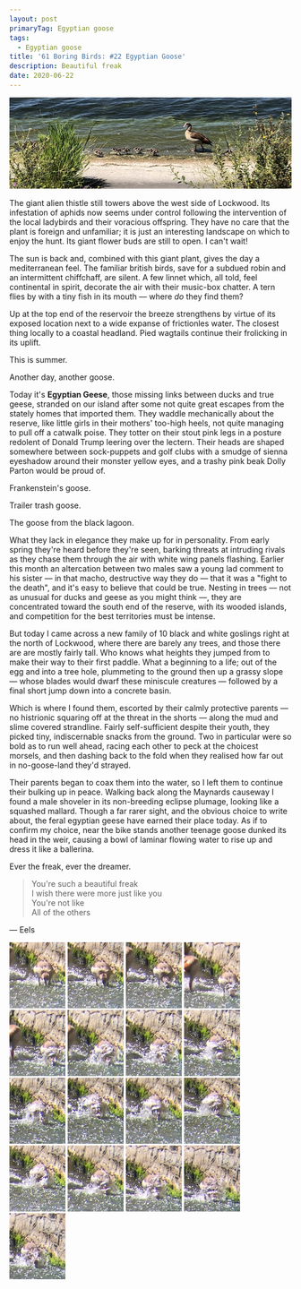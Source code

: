 ```yaml
---
layout: post
primaryTag: Egyptian goose
tags:
  - Egyptian goose
title: '61 Boring Birds: #22 Egyptian Goose'
description: Beautiful freak
date: 2020-06-22
---
```

![egyptian goose with goslings](/assets/img/egyptian-goose.jpg)

The giant alien thistle still towers above the west side of Lockwood. Its infestation of aphids now seems under control following the intervention of the local ladybirds and their voracious offspring. They have no care that the plant is foreign and unfamiliar; it is just an interesting landscape on which to enjoy the hunt. Its giant flower buds are still to open. I can't wait!

The sun is back and, combined with this giant plant, gives the day a mediterranean feel. The familiar british birds, save for a subdued robin and an intermittent chiffchaff, are silent. A few linnet which, all told, feel continental in spirit, decorate the air with their music-box chatter. A tern flies by with a tiny fish in its mouth &mdash; where _do_ they find them?

Up at the top end of the reservoir the breeze strengthens by virtue of its exposed location next to a wide expanse of frictionles water. The closest thing locally to a coastal headland. Pied wagtails continue their frolicking in its uplift.

This is summer.

Another day, another goose.

Today it's **Egyptian Geese**, those missing links between ducks and true geese, stranded on our island after some not quite great escapes from the stately homes that imported them. They waddle mechanically about the reserve, like little girls in their mothers' too-high heels, not quite managing to pull off a catwalk poise. They totter on their stout pink legs in a posture redolent of Donald Trump leering over the lectern. Their heads are shaped somewhere between sock-puppets and golf clubs  with a smudge of sienna eyeshadow around their monster yellow eyes, and a trashy pink beak Dolly Parton would be proud of.

Frankenstein's goose.

Trailer trash goose.

The goose from the black lagoon.

What they lack in elegance they make up for in personality. From early spring they're heard before they're seen, barking threats at intruding rivals as they chase them through the air with white wing panels flashing. Earlier this month an altercation between two males saw a young lad comment to his sister &mdash; in that macho, destructive way they do &mdash; that it was a "fight to the death", and it's easy to believe that could be true. Nesting in trees &mdash; not as unusual for ducks and geese as you might think &mdash;, they are concentrated toward the south end of the reserve, with its wooded islands, and competition for the best territories must be intense.

But today I came across a new family of 10 black and white goslings right at the north of Lockwood, where there are barely any trees, and those there are are mostly fairly tall. Who knows what heights they jumped from to make their way to their first paddle. What a beginning to a life; out of the egg and into a tree hole, plummeting to the ground then up a grassy slope &mdash; whose blades would dwarf these miniscule creatures &mdash; followed by a final short jump down into a concrete basin.

Which is where I found them, escorted by their calmly protective parents &mdash; no histrionic squaring off at the threat in the shorts &mdash; along the mud and slime covered strandline. Fairly self-sufficient despite their youth, they picked tiny, indiscernable snacks from the ground. Two in particular were so bold as to run well ahead, racing each other to peck at the choicest morsels, and then dashing back to the fold when they realised how far out in no-goose-land they'd strayed.

Their parents began to coax them into the water, so I left them to continue their bulking up in peace. Walking back along the Maynards causeway I found a male shoveler in its non-breeding eclipse plumage, looking like a squashed mallard. Though a far rarer sight, and the obvious choice to write about, the feral egyptian geese have earned their place today. As if to confirm my choice, near the bike stands another teenage goose dunked its head in the weir, causing a bowl of laminar flowing water to rise up and dress it like a ballerina. 

Ever the freak, ever the dreamer.

> You're such a beautiful freak  
  I wish there were more just like you  
  You're not like  
  All of the others  

&mdash; Eels

![](/assets/img/egyptian-goose-dunk/page-16.jpg)
![](/assets/img/egyptian-goose-dunk/page-15.jpg)
![](/assets/img/egyptian-goose-dunk/page-14.jpg)
![](/assets/img/egyptian-goose-dunk/page-13.jpg)
![](/assets/img/egyptian-goose-dunk/page-12.jpg)
![](/assets/img/egyptian-goose-dunk/page-11.jpg)
![](/assets/img/egyptian-goose-dunk/page-10.jpg)
![](/assets/img/egyptian-goose-dunk/page-9.jpg)
![](/assets/img/egyptian-goose-dunk/page-8.jpg)
![](/assets/img/egyptian-goose-dunk/page-7.jpg)
![](/assets/img/egyptian-goose-dunk/page-6.jpg)
![](/assets/img/egyptian-goose-dunk/page-5.jpg)
![](/assets/img/egyptian-goose-dunk/page-4.jpg)
![](/assets/img/egyptian-goose-dunk/page-3.jpg)
![](/assets/img/egyptian-goose-dunk/page-2.jpg)
![](/assets/img/egyptian-goose-dunk/page-1.jpg)
![](/assets/img/egyptian-goose-dunk/page-0.jpg)
